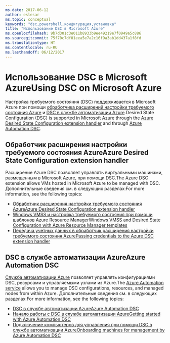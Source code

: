```yaml
---
ms.date: 2017-06-12
author: eslesar
ms.topic: conceptual
keywords: "dsc,powershell,конфигурация,установка"
title: "Использование DSC в Microsoft Azure"
ms.openlocfilehash: 9b7d301c3e011b8933b9ee49219e7f0949a5c886
ms.sourcegitcommit: 75f70c7df01eea5e7a2c16f9a3ab1dd437a1f8fd
ms.translationtype: HT
ms.contentlocale: ru-RU
ms.lasthandoff: 06/12/2017
---
```

# <a name="using-dsc-on-microsoft-azure"></a><span data-ttu-id="072e6-103">Использование DSC в Microsoft Azure</span><span class="sxs-lookup"><span data-stu-id="072e6-103">Using DSC on Microsoft Azure</span></span>

<span data-ttu-id="072e6-104">Настройка требуемого состояния (DSC) поддерживается в Microsoft Azure при помощи [обработчика расширений настройки требуемого состояния Azure](https://docs.microsoft.com/azure/virtual-machines/virtual-machines-windows-extensions-dsc-overview) и [DSC в службе автоматизации Azure](https://docs.microsoft.com/azure/automation/automation-dsc-overview).</span><span class="sxs-lookup"><span data-stu-id="072e6-104">Desired State Configuration (DSC) is supported in Microsoft Azure through the [Azure Desired State Configuration extension handler](https://docs.microsoft.com/azure/virtual-machines/virtual-machines-windows-extensions-dsc-overview) and through [Azure Automation DSC](https://docs.microsoft.com/azure/automation/automation-dsc-overview).</span></span>

## <a name="azure-desired-state-configuration-extension-handler"></a><span data-ttu-id="072e6-105">Обработчик расширения настройки требуемого состояния Azure</span><span class="sxs-lookup"><span data-stu-id="072e6-105">Azure Desired State Configuration extension handler</span></span>

<span data-ttu-id="072e6-106">Расширение Azure DSC позволяет управлять виртуальными машинами, размещенным в Microsoft Azure, при помощи DSC.</span><span class="sxs-lookup"><span data-stu-id="072e6-106">The Azure DSC extension allows VMs hosted in Microsoft Azure to be managed with DSC.</span></span> <span data-ttu-id="072e6-107">Дополнительные сведения см. в следующих разделах:</span><span class="sxs-lookup"><span data-stu-id="072e6-107">For more information, see the following topics:</span></span>

- [<span data-ttu-id="072e6-108">Обработчик расширения настройки требуемого состояния Azure</span><span class="sxs-lookup"><span data-stu-id="072e6-108">Azure Desired State Configuration extension handler</span></span>](https://docs.microsoft.com/azure/virtual-machines/virtual-machines-windows-extensions-dsc-overview)
- [<span data-ttu-id="072e6-109">Windows VMSS и настройка требуемого состояния при помощи шаблонов Azure Resource Manager</span><span class="sxs-lookup"><span data-stu-id="072e6-109">Windows VMSS and Desired State Configuration with Azure Resource Manager templates</span></span>](https://docs.microsoft.com/azure/virtual-machines/virtual-machines-windows-extensions-dsc-template)
- [<span data-ttu-id="072e6-110">Передача учетных данных в обработчик расширения настройки требуемого состояния Azure</span><span class="sxs-lookup"><span data-stu-id="072e6-110">Passing credentials to the Azure DSC extension handler</span></span>](https://docs.microsoft.com/azure/virtual-machines/virtual-machines-windows-extensions-dsc-credentials)

## <a name="azure-automation-dsc"></a><span data-ttu-id="072e6-111">DSC в службе автоматизации Azure</span><span class="sxs-lookup"><span data-stu-id="072e6-111">Azure Automation DSC</span></span>

<span data-ttu-id="072e6-112">[Служба автоматизации Azure](https://azure.microsoft.com/services/automation/) позволяет управлять конфигурациями DSC, ресурсами и управляемыми узлами из Azure.</span><span class="sxs-lookup"><span data-stu-id="072e6-112">The [Azure Automation service](https://azure.microsoft.com/services/automation/) allows you to manage DSC configurations, resources, and managed nodes from within Azure.</span></span> <span data-ttu-id="072e6-113">Дополнительные сведения см. в следующих разделах:</span><span class="sxs-lookup"><span data-stu-id="072e6-113">For more information, see the following topics:</span></span>

- [<span data-ttu-id="072e6-114">DSC в службе автоматизации Azure</span><span class="sxs-lookup"><span data-stu-id="072e6-114">Azure Automation DSC</span></span>](https://docs.microsoft.com/azure/automation/automation-dsc-overview)
- [<span data-ttu-id="072e6-115">Начало работы с DSC в службе автоматизации Azure</span><span class="sxs-lookup"><span data-stu-id="072e6-115">Getting started with Azure Automation DSC</span></span>](https://docs.microsoft.com/azure/automation/automation-dsc-getting-started)
- [<span data-ttu-id="072e6-116">Подключение компьютеров для управления при помощи DSC в службе автоматизации Azure</span><span class="sxs-lookup"><span data-stu-id="072e6-116">Onboarding machines for management by Azure Automation DSC</span></span>](https://docs.microsoft.com/azure/automation/automation-dsc-onboarding)

